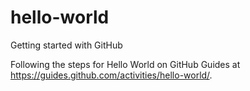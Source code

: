 # hello-world
Getting started with GitHub

Following the steps for Hello World on GitHub Guides at <https://guides.github.com/activities/hello-world/>.
